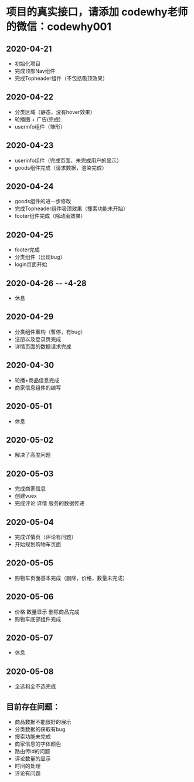 # 项目的真实接口，请添加 codewhy老师的微信：codewhy001



## 2020-04-21

+ 初始化项目
+ 完成顶部Nav组件
+ 完成Topheader组件（不包括吸顶效果）

## 2020-04-22
+ 分类区域（静态，没有hover效果）
+ 轮播图 + 广告(完成)
+ userinfo组件（雏形）

## 2020-04-23
+ userinfo组件（完成页面，未完成用户的显示）
+ goods组件完成（请求数据，渲染完成）

## 2020-04-24
+ goods组件的进一步修改
+ 完成Topheader组件吸顶效果（搜索功能未开始）
+ footer组件完成（除动画效果）

## 2020-04-25
+ footer完成
+ 分类组件（出现bug）
+ login页面开始

## 2020-04-26 -- -4-28

+ 休息

## 2020-04-29

+ 分类组件重构（暫停，有bug）
+ 注册以及登录页完成
+ 详情页面的数据请求完成

## 2020-04-30
+ 轮播+商品信息完成
+ 商家信息组件的编写

## 2020-05-01

+ 休息

## 2020-05-02

+ 解决了高度问题

## 2020-05-03

+ 完成商家信息
+ 创建vuex
+ 完成评论 详情 服务的数据传递

## 2020-05-04
+ 完成详情页（评论有问题）
+ 开始规划购物车页面

## 2020-05-05
+ 购物车页面基本完成（删除，价格，数量未完成）

## 2020-05-06
+ 价格 数量显示 删除商品完成
+ 购物车底部组件完成

## 2020-05-07
+ 休息

## 2020-05-08
+ 全选和全不选完成

## 目前存在问题：
+ 商品数据不能很好的展示
+ 分类数据的获取有bug
+ 搜索功能未完成
+ 商家信息的字体颜色
+ 路由传id的问题
+ 评论数量的显示
+ 时间的处理
+ 评论有问题